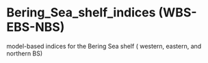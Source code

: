 # Bering_Sea_shelf_indices (WBS-EBS-NBS)
model-based indices for the Bering Sea shelf ( western, eastern, and northern BS)
